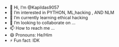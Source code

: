 - 👋 Hi, I’m @Kapildas9057
- 👀 I’m interested in PYTHON, ML,hacking , AND NLM
- 🌱 I’m currently learning ethical hacking
- 💞️ I’m looking to collaborate on ...
- 📫 How to reach me ...
- 😄 Pronouns: He/Him
- ⚡ Fun fact: IDK

<!---
Kapildas9057/Kapildas9057 is a ✨ special ✨ repository because its `README.md` (this file) appears on your GitHub profile.
You can click the Preview link to take a look at your changes.
--->
